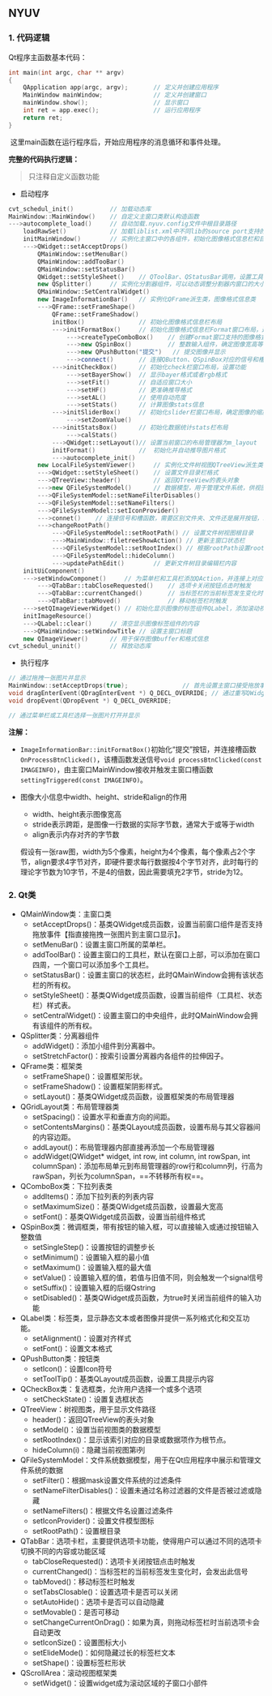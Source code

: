 ## NYUV

### 1. 代码逻辑

Qt程序主函数基本代码：

```c++
int main(int argc, char ** argv)
{
    QApplication app(argc, argv);		// 定义并创建应用程序
    MainWindow mainWindow;				// 定义并创建窗口
    mainWindow.show();					// 显示窗口
    int ret = app.exec();				// 运行应用程序
    return ret;
}
```

​	这里main函数在运行程序后，开始应用程序的消息循环和事件处理。



**完整的代码执行逻辑：**

> 只注释自定义函数功能

* 启动程序

```c++
cvt_schedul_init()			// 加载动态库
MainWindow::MainWindow()	// 自定义主窗口类默认构造函数
--->autocomplete_load()		// 自动加载.nyuv.config文件中根目录路径
    loadRawSet()			// 加载liblist.xml中不同lib的source port支持的raw格式
    initMainWindow()		// 实例化主窗口中的各组件，初始化图像格式信息栏和目录栏组件布局
    --->QWidget::setAcceptDrops()
    	QMainWindow::setMenuBar()
    	QMainWindow::addTooBar()
    	QMainWindow::setStatusBar()
    	QWidget::setStyleSheet()	// QToolBar、QStatusBar调用，设置工具栏和状态栏格式
    	new QSplitter()		// 实例化分割器组件，可以动态调整分割器内窗口的大小
    	QMainWindow::SetCentralWidget()
    	new ImageInformationBar()	// 实例化QFrame派生类，图像格式信息类
    	--->QFrame::setFrameShape()
    		QFrame::setFrameShadow()
    		initBox()				// 初始化图像格式信息栏布局
    		--->initFormatBox()		// 初始化图像格式信息栏Format窗口布局，返回Format窗口布局管理器。
    			--->createTypeComboBox()	// 创建Format窗口支持的图像格式下拉列表
    			--->new QSpinBox()			// 整数输入组件，确定图像宽高等信息
    			--->new QPushButton("提交")	// 提交图像并显示
    			--->connect()		// 连接QButton、QSpinBox对应的信号和槽函数
    		--->initCheckBox()		// 初始化check栏窗口布局，设置功能
    			--->setBayerShow()	// 显示bayer格式或者rgb格式
    			--->setFit()		// 自适应窗口大小
    			--->setHF()			// 更准确推导格式
    			--->setAL()			// 使用自动亮度
    			--->setStats()		// 计算图像stats信息
    		--->initSliderBox()		// 初始化slider栏窗口布局，确定图像的缩放大小
    			--->setZoomValue()
    		--->initStatsBox()		// 初始化数据统计stats栏布局
    			--->calStats()
    		--->QWidget::setLayout()// 设置当前窗口的布局管理器为m_layout
    		initFormat()			//  初始化并自动推导图片格式
    		--->autocomplete_init()
    	new LocalFileSystemViewer()		// 实例化文件树视图QTreeView派生类
		--->QWidget::setStyleSheet()	// 设置文件目录栏格式
    	--->QTreeView::header()			// 返回QTreeView的表头对象
    	--->new QFileSystemModel()		// 数据模型，用于管理文件系统，供视图类使用
    	--->QFileSystemModel::setNameFilterDisables()
    	--->QFileSystemModel::setNameFilters()
  		--->QFileSystemModel::setIconProvider()
    	--->connet()	// 连接信号和槽函数，需要区别文件夹、文件还是展开按钮，以及单击还是双击
    	--->changeRootPath()
    		--->QFileSystemModel::setRootPath()	// 设置文件树视图根目录
    		--->MainWindow::filetreeShowAction() // 更新主窗口状态栏
    		--->QFileSystemModel::setRootIndex() // 根据rootPath设置rootIndex
    		--->QFileSystemModel::hideColumn()
    		--->updatePathEdit()		// 更新文件树目录编辑栏内容
	initUiComponent()
    --->setWindowComponet()		// 为菜单栏和工具栏添加QAction，并连接上对应的槽函数
    	--->QTabBar::tabCloseRequested()	// 选项卡关闭按钮点击时触发
    	--->QTabBar::currentChanged()		// 当标签栏的当前标签发生变化时，会发出此信号
    	--->QTabBar::tabMoved()				// 移动标签栏时触发
   	--->setQImageViewerWidget()	// 初始化显示图像的标签组件QLabel，添加滚动视图框架
   	initImageResource()
    --->QLabel::clear()		// 清空显示图像标签组件的内容
    --->QMainWindow::setWindowTitle	// 设置主窗口标题
    new QImageViewer()		// 用于保存图像buffer和格式信息
cvt_schedul_uninit()		// 释放动态库
```

* 执行程序

```c++
// 通过拖拽一张图片并显示
MainWindow::setAcceptDrops(true); 				// 首先设置主窗口接受拖放事件
void dragEnterEvent(QDragEnterEvent *) Q_DECL_OVERRIDE;	// 通过重写QWidget的mousePressEvent、mouseMoveEvent和mouseReleaseEvent等方法来实现拖放功能，并结合使用QMimeData和QDrag类。
void dropEvent(QDropEvent *) Q_DECL_OVERRIDE;

// 通过菜单栏或工具栏选择一张图片打开并显示

```



**注解：**

* `ImageInformationBar::initFormatBox()`初始化“提交”按钮，并连接槽函数`OnProcessBtnClicked()`，该槽函数发送信号`void processBtnClicked(const IMAGEINFO)`，由主窗口MainWindow接收并触发主窗口槽函数`settingTriggered(const IMAGEINFO)`。

* 图像大小信息中width、height、stride和align的作用

  * width、height表示图像宽高
  * stride表示跨距，是图像一行数据的实际字节数，通常大于或等于width
  * align表示内存对齐的字节数

  假设有一张raw图，width为5个像素，height为4个像素，每个像素占2个字节，align要求4字节对齐，即硬件要求每行数据按4个字节对齐，此时每行的理论字节数为10字节，不是4的倍数，因此需要填充2字节，stride为12。



### 2. Qt类

* QMainWindow类：主窗口类
  * setAcceptDrops()：基类QWidget成员函数，设置当前窗口组件是否支持拖放事件【指直接拖拽一张图片到主窗口显示】。
  * setMenuBar()：设置主窗口所属的菜单栏。
  * addToolBar()：设置主窗口的工具栏，默认在窗口上部，可以添加在窗口四周，一个窗口可以添加多个工具栏。
  * setStatusBar()：设置主窗口的状态栏，此时QMainWindow会拥有该状态栏的所有权。
  * setStyleSheet()：基类QWidget成员函数，设置当前组件（工具栏、状态栏）样式表。
  * setCentralWidget()：设置主窗口的中央组件，此时QMainWindow会拥有该组件的所有权。
* QSplitter类：分离器组件
  * addWidget()：添加小组件到分离器中。
  * setStretchFactor()：按索引设置分离器内各组件的拉伸因子。
* QFrame类：框架类
  * setFrameShape()：设置框架形状。
  * setFrameShadow()：设置框架阴影样式。
  * setLayout()：基类QWidget成员函数，设置框架类的布局管理器
* QGridLayout类：布局管理器类
  * setSpacing()：设置水平和垂直方向的间距。
  * setContentsMargins()：基类QLayout成员函数，设置布局与其父容器间的内容边距。
  * addLayout()：布局管理器内部直接再添加一个布局管理器
  * addWidget(QWidget* widget, int row, int column, int rowSpan, int columnSpan)：添加布局单元到布局管理器的row行和column列，行高为rawSpan，列长为columnSpan，==不转移所有权==。
* QComboBox类：下拉列表类
  * addItems()：添加下拉列表的列表内容
  * setMaximumSize()：基类QWidget成员函数，设置最大宽高
  * setFont()：基类QWidget成员函数，设置当前组件格式
* QSpinBox类：微调框类，带有按钮的输入框，可以直接输入或通过按钮输入整数值
  * setSingleStep()：设置按钮的调整步长
  * setMinimum()：设置输入框的最小值
  * setMaximum()：设置输入框的最大值
  * setValue()：设置输入框的值，若值与旧值不同，则会触发一个signal信号
  * setSuffix()：设置输入框的后缀Qstring
  * setDisabled()：基类QWidget成员函数，为true时关闭当前组件的输入功能
* QLabel类：标签类，显示静态文本或者图像并提供一系列格式化和交互功能。
  * setAlignment()：设置对齐样式
  * setFont()：设置文本格式
* QPushButton类：按钮类
  * setIcon()：设置Icon符号
  * setToolTip()：基类QLayout成员函数，设置工具提示内容
* QCheckBox类：复选框类，允许用户选择一个或多个选项
  * setCheckState()：设置复选框状态
* QTreeView：树视图类，用于显示文件路径
  * header()：返回QTreeView的表头对象
  * setModel()：设置当前视图类的数据模型
  * setRootIndex()：显示该索引对应的目录或数据项作为根节点。
  * hideColumn(i)：隐藏当前视图第i列
* QFileSystemModel：文件系统数据模型，用于在Qt应用程序中展示和管理文件系统的数据
  * setFilter()：根据mask设置文件系统的过滤条件
  * setNameFilterDisables()：设置未通过名称过滤器的文件是否被过滤或隐藏
  * setNameFilters()：根据文件名设置过滤条件
  * setIconProvider()：设置文件模型图标
  * setRootPath()：设置根目录
* QTabBar：选项卡栏，主要提供选项卡功能，使得用户可以通过不同的选项卡切换不同的内容或功能区域
  * tabCloseRequested()：选项卡关闭按钮点击时触发
  * currentChanged()：当标签栏的当前标签发生变化时，会发出此信号
  * tabMoved()：移动标签栏时触发
  * setTabsClosable()：设置选项卡是否可以关闭
  * setAutoHide()：选项卡是否可以自动隐藏
  * setMovable()：是否可移动
  * setChangeCurrentOnDrag()：如果为真，则拖动标签栏时当前选项卡会自动更改
  * setIconSize()：设置图标大小
  * setElideMode()：如何隐藏过长的标签栏文本
  * setShape()：设置标签栏形状
* QScrollArea：滚动视图框架类
  * setWidget()：设置widget成为滚动区域的子窗口小部件


